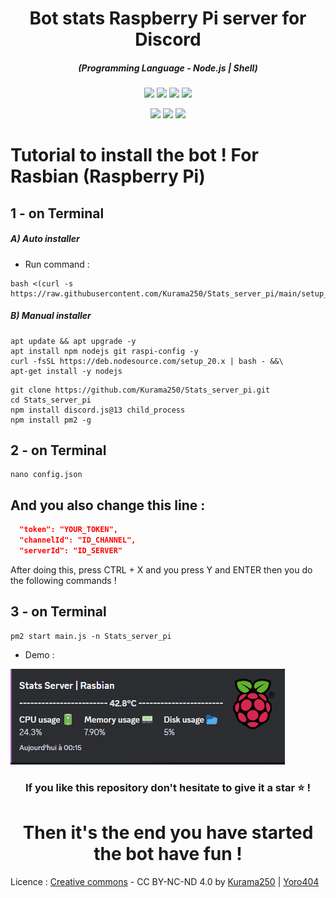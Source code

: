 <h1 align="center">Bot stats Raspberry Pi server for Discord</h1>
<em><h5 align="center">(Programming Language - Node.js | Shell)</h5></em>

<p align="center">
  <img src="https://img.shields.io/github/stars/Kurama250/Stats_server_pi">
  <img src="https://img.shields.io/github/license/Kurama250/Stats_server_pi">
  <img src="https://img.shields.io/github/repo-size/Kurama250/Stats_server_pi">
  <img src="https://img.shields.io/badge/stability-stable-green">
</p>

<p align="center">
  <img src="https://img.shields.io/npm/v/module-name">
  <img src="https://img.shields.io/npm/v/child_process?label=child_process">
  <img src="https://img.shields.io/npm/v/discord.js@13?label=discord.js@13">
</p>

# Tutorial to install the bot ! For Rasbian (Raspberry Pi)

## 1 - on Terminal

<h5>A) Auto installer</h5>

- Run command :
  
```shell script
bash <(curl -s https://raw.githubusercontent.com/Kurama250/Stats_server_pi/main/setup_server.sh)
```
<h5>B) Manual installer</h5>

```shell script
apt update && apt upgrade -y
apt install npm nodejs git raspi-config -y
curl -fsSL https://deb.nodesource.com/setup_20.x | bash - &&\
apt-get install -y nodejs
```
```shell script
git clone https://github.com/Kurama250/Stats_server_pi.git
cd Stats_server_pi
npm install discord.js@13 child_process
npm install pm2 -g
```
## 2 - on Terminal

```shell script
nano config.json
```

## And you also change this line :

```json
  "token": "YOUR_TOKEN",
  "channelId": "ID_CHANNEL",
  "serverId": "ID_SERVER"
```

After doing this, press CTRL + X and you press Y and ENTER then you do the following commands !

## 3 - on Terminal

```shell script
pm2 start main.js -n Stats_server_pi
```

- Demo : 

![alt text](https://github.com/Kurama250/Stats_server_pi/blob/main/img/stats-server-pi.png)

<h3 align="center">If you like this repository don't hesitate to give it a star ⭐ !</h3>
<h1 align="center">Then it's the end you have started the bot have fun !</h1>

Licence : [Creative commons](https://creativecommons.org/licenses/by-nc-nd/4.0/deed.en) - CC BY-NC-ND 4.0 by [Kurama250](https://github.com/Kurama250) | [Yoro404](https://github.com/Yoro404)
